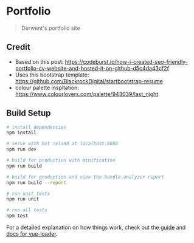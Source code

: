 # Portfolio

> Derwent's portfolio site

## Credit

- Based on this post: https://codeburst.io/how-i-created-seo-friendly-portfolio-cv-website-and-hosted-it-on-github-d5c4da43cf2f
- Uses this bootstrap template: https://github.com/BlackrockDigital/startbootstrap-resume
- colour palette inspitation: https://www.colourlovers.com/palette/943039/last_night

## Build Setup

``` bash
# install dependencies
npm install

# serve with hot reload at localhost:8080
npm run dev

# build for production with minification
npm run build

# build for production and view the bundle analyzer report
npm run build --report

# run unit tests
npm run unit

# run all tests
npm test
```

For a detailed explanation on how things work, check out the [guide](http://vuejs-templates.github.io/webpack/) and [docs for vue-loader](http://vuejs.github.io/vue-loader).
